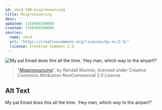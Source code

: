 ```yaml
---
id: xkcd.148-mispronouncing
title: Mispronouncing
desc: ''
updated: 1156489200000
created: 1156489200000
sources:
  name: xkcd
  url: 'https://creativecommons.org/licenses/by-nc/2.5/'
  license: Creative Commons 2.5
---
```

![My pal Emad does this all the time.  'Hey man, which way to the airpart?'](https://imgs.xkcd.com/comics/mispronouncing.png)
> "[Mispronouncing](https://xkcd.com/148/)", by Randall Munroe, licensed under Creative Commons Attribution-NonCommercial 2.5 License

## Alt Text
My pal Emad does this all the time.  'Hey man, which way to the airpart?'
